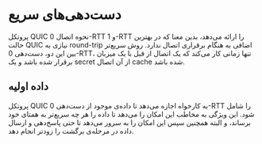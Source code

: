 # دست‌دهی‌های سریع

پروتکل QUIC نحوه اتصال 0-RTT و 1-RTT را ارائه می‌دهد، بدین معنا که در بهترین حالت QUIC نیازی به round-trip اضافی به هنگام برقراری اتصال ندارد. روش سریع‌تر بین این دو، دست‌دهی 0-RTT، تنها زمانی کار می‌کند که یک اتصال از قبل با یک میزبان برقرار شده باشد و یک secret از آن اتصال cache شده باشد.

## داده اولیه

پروتکل QUIC به کارخواه اجازه می‌دهد تا داده‌ی موجود از دست‌دهی 0-RTT را شامل شود. این ویژگی به مخاطب این امکان را می‌دهد تا داده را هر چه سریع‌تر به همتای خود برساند، و البته  همچنین سپس این امکان را به سرور می‌دهد تا حتی پاسخ‌دهی و ارسال داده در مرحله‌ی برگشت را زودتر انجام دهد.
